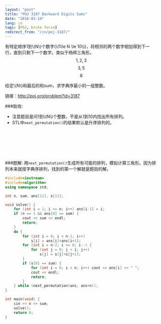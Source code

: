 ```yaml
---
layout: "post"
title: "POJ 3187 Backward Digits Sums"
date: "2016-03-14"
lang: cn
tags: [POJ, brute force]
redirect_from: "/cn/poj-3187/"
---
```


有特定顺序1到\\(N\\)个数字(\\(1\le N \le 10\\))，将相邻的两个数字相加得到下一行，直到只剩下一个数字。类似于杨辉三角形。
$$ 1, 2, 3 $$
$$ 3, 5 $$
$$ 8 $$

给定\\(N\\)和最后的和sum，求字典序最小的一组整数。

链接：http://poj.org/problem?id=3187

###助攻:
- 注意题目是问1到\\(N\\)个整数，不是从1到10内找出所有排列。
- STL中`next_permutation()`的结果默认是升序排列的。

<br>
<br>
<br>
<br>
<br>

###题解:
用`next_permutation()`生成所有可能的排列，模拟计算三角形。因为排列本来就按字典序排列，找到的第一个解就是题目的解。


```cpp
#include<iostream>
#include<algorithm>
using namespace std;

int n, sum, ans[11], s[11];

void solve() {
	for (int i = 1; i <= n; i++) ans[i-1] = i;
	if (n == 1 && ans[0] == sum) {
		cout << sum << endl;
		return;
	}
	do {
		for (int i = 0; i < n-1; i++)
			s[i] = ans[i]+ans[i+1];
		for (int i = n-2; i >= 0; i--) {
			for (int j = 0; j < i; j++)
				s[j] = s[j]+s[j+1];
		}
		if (s[0] == sum) {
			for (int i = 0; i < n; i++) cout << ans[i] << " ";
			cout << endl;
			return;
		}
	} while (next_permutation(ans, ans+n));
}

int main(void) {
	cin >> n >> sum;
	solve();
	return 0;
}
```
